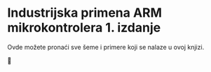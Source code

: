 <!--# industrijska-primena-arm-mikrokontrolera
Ovde se nalaze sve šeme, programi i sav prateći materijal koji se nalazi u knjizi "Industrijska primena ARM mikrokontrolera"-->

<h1>Industrijska primena <b>ARM</b> mikrokontrolera 1. izdanje</h1>
<p>Ovde možete pronaći sve šeme i primere koji se nalaze u ovoj knjizi.</p>
🔴<b></b>

